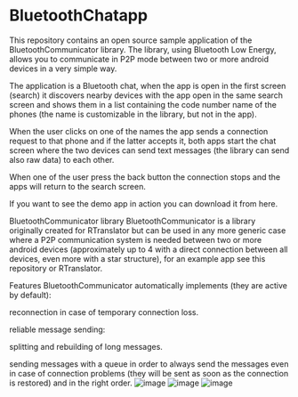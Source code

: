 # BluetoothChatapp
This repository contains an open source sample application of the BluetoothCommunicator library. The library, using Bluetooth Low Energy, allows you to communicate in P2P mode between two or more android devices in a very simple way.

The application is a Bluetooth chat, when the app is open in the first screen (search) it discovers nearby devices with the app open in the same search screen and shows them in a list containing the code number name of the phones (the name is customizable in the library, but not in the app).

When the user clicks on one of the names the app sends a connection request to that phone and if the latter accepts it, both apps start the chat screen where the two devices can send text messages (the library can send also raw data) to each other.

When one of the user press the back button the connection stops and the apps will return to the search screen.

If you want to see the demo app in action you can download it from here.

BluetoothCommunicator library BluetoothCommunicator is a library originally created for RTranslator but can be used in any more generic case where a P2P communication system is needed between two or more android devices (approximately up to 4 with a direct connection between all devices, even more with a star structure), for an example app see this repository or RTranslator.

Features BluetoothCommunicator automatically implements (they are active by default):

reconnection in case of temporary connection loss.

reliable message sending:

splitting and rebuilding of long messages.

sending messages with a queue in order to always send the messages even in case of connection problems (they will be sent as soon as the connection is restored) and in the right order.
![image](https://github.com/user-attachments/assets/7311c1e7-7051-43db-bb50-b2c27669bdfc)
![image](https://github.com/user-attachments/assets/fc81f0ee-a68a-417b-887d-93970688791e)
![image](https://github.com/user-attachments/assets/f55c54e6-dde8-4063-82ca-a174ded783f0)
